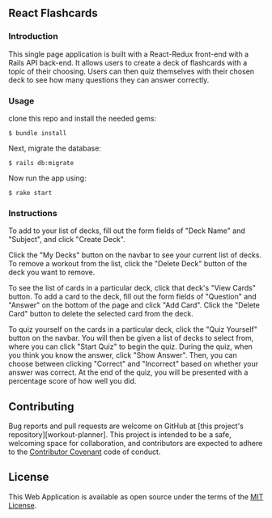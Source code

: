 ## React Flashcards

### Introduction

This single page application is built with a React-Redux front-end with a Rails API back-end. It allows users to create a deck of flashcards with a topic of their choosing. Users can then quiz themselves with their chosen deck to see how many questions they can answer correctly.

### Usage

clone this repo and install the needed gems:

```
$ bundle install
```

Next, migrate the database:

```
$ rails db:migrate
```

Now run the app using:

```
$ rake start
```

### Instructions

To add to your list of decks, fill out the form fields of "Deck Name" and "Subject", and click "Create Deck".

Click the "My Decks" button on the navbar to see your current list of decks. To remove a workout from the list, click the "Delete Deck" button of the deck you want to remove.

To see the list of cards in a particular deck, click that deck's "View Cards" button. To add a card to the deck, fill out the form fields of "Question" and "Answer" on the bottom of the page and click "Add Card". Click the "Delete Card" button to delete the selected card from the deck.

To quiz yourself on the cards in a particular deck, click the "Quiz Yourself" button on the navbar. You will then be given a list of decks to select from, where you can click "Start Quiz" to begin the quiz. During the quiz, when you think you know the answer, click "Show Answer". Then, you can choose between clicking "Correct" and "Incorrect" based on whether your answer was correct. At the end of the quiz, you will be presented with a percentage score of how well you did.

## Contributing

Bug reports and pull requests are welcome on GitHub at [this project's repository][workout-planner]. This project is intended to be a safe, welcoming space for collaboration, and contributors are expected to adhere to the [Contributor Covenant](http://contributor-covenant.org) code of conduct.

## License

This Web Application is available as open source under the terms of the [MIT License](http://opensource.org/licenses/MIT).